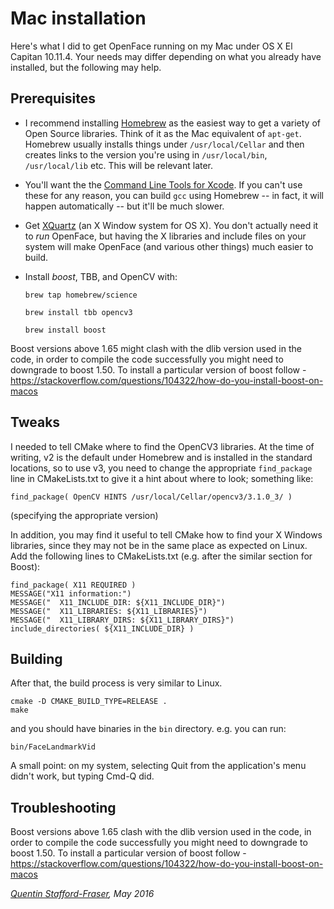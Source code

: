 # Mac installation

Here's what I did to get OpenFace running on my Mac under OS X El Capitan 10.11.4.  Your needs may differ depending on what you already have installed, but the following may help.

## Prerequisites

* I recommend installing [Homebrew](http://brew.sh) as the easiest way to get a variety of Open Source libraries.  Think of it as the Mac equivalent of `apt-get`.  Homebrew usually installs things under `/usr/local/Cellar` and then creates links to the version you're using in `/usr/local/bin`, `/usr/local/lib` etc.  This will be relevant later.

* You'll want the the [Command Line Tools for Xcode](https://developer.apple.com/downloads/). If you can't use these for any reason, you can build `gcc` using Homebrew -- in fact, it will happen automatically -- but it'll be much slower.

* Get [XQuartz](https://www.xquartz.org) (an X Window system for OS X).  You don't actually need it to *run* OpenFace, but having the X libraries and include files on your system will make OpenFace (and various other things) much easier to build.

* Install *boost*, TBB, and OpenCV with:

    `brew tap homebrew/science`

    `brew install tbb opencv3`

    `brew install boost`

Boost versions above 1.65 might clash with the dlib version used in the code, in order to compile the code successfully you might need to downgrade to boost 1.50. To install a particular version of boost follow - https://stackoverflow.com/questions/104322/how-do-you-install-boost-on-macos

## Tweaks

I needed to tell CMake where to find the OpenCV3 libraries.  At the time of writing, v2 is the default under Homebrew and is installed in the standard locations, so to use v3, you need to change the appropriate `find_package` line in CMakeLists.txt to give it a hint about where to look; something like:

    find_package( OpenCV HINTS /usr/local/Cellar/opencv3/3.1.0_3/ )

(specifying the appropriate version)

In addition, you may find it useful to tell CMake how to find your X Windows libraries, since they may not be in the same place as expected on Linux.  Add the following lines to CMakeLists.txt (e.g. after the similar section for Boost):

    find_package( X11 REQUIRED )
    MESSAGE("X11 information:")
    MESSAGE("  X11_INCLUDE_DIR: ${X11_INCLUDE_DIR}")
    MESSAGE("  X11_LIBRARIES: ${X11_LIBRARIES}")
    MESSAGE("  X11_LIBRARY_DIRS: ${X11_LIBRARY_DIRS}")
    include_directories( ${X11_INCLUDE_DIR} )

## Building

After that, the build process is very similar to Linux.

    cmake -D CMAKE_BUILD_TYPE=RELEASE .
    make

and you should have binaries in the `bin` directory. e.g. you can run:

    bin/FaceLandmarkVid

A small point: on my system, selecting Quit from the application's menu didn't work, but typing Cmd-Q did.

## Troubleshooting

Boost versions above 1.65 clash with the dlib version used in the code, in order to compile the code successfully you might need to downgrade to boost 1.50. To install a particular version of boost follow - https://stackoverflow.com/questions/104322/how-do-you-install-boost-on-macos

*[Quentin Stafford-Fraser](http://quentinsf.com), May 2016*


